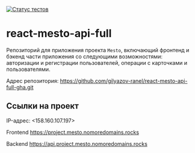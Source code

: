 [![Статус тестов](../../actions/workflows/tests.yml/badge.svg)](../../actions/workflows/tests.yml)

# react-mesto-api-full
Репозиторий для приложения проекта `Mesto`, включающий фронтенд и бэкенд части приложения со следующими возможностями: авторизации и регистрации пользователей, операции с карточками и пользователями.

Адрес репозитория: https://github.com/gilyazov-ranel/react-mesto-api-full-gha.git

## Ссылки на проект

IP-адрес: <158.160.107.197>

Frontend https://project.mesto.nomoredomains.rocks

Backend https://api.project.mesto.nomoredomains.rocks
